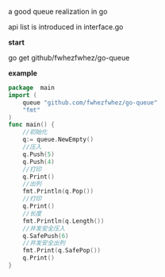 a good queue realization in go

api list is introduced in interface.go

**start**

go get github/fwhezfwhez/go-queue

**example**

```go
package  main
import (
	queue "github.com/fwhezfwhez/go-queue"
	"fmt"
)
func main() {
	//初始化
	q:= queue.NewEmpty()
	//压入
	q.Push(5)
	q.Push(4)
	//打印
	q.Print()
	//出列
	fmt.Println(q.Pop())
	//打印
	q.Print()
	//长度
	fmt.Println(q.Length())
	//并发安全压入
	q.SafePush(6)
	//并发安全出列
	fmt.Print(q.SafePop())
	q.Print()
}
```
